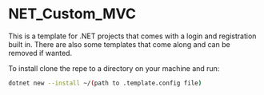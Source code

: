 # NET_Custom_MVC
This is a template for .NET projects that comes with a login and registration built in. There are also some templates that come along and can be removed if wanted. 

To install clone the repe to a directory on your machine and run:
```bash
dotnet new --install ~/(path to .template.config file)
```
